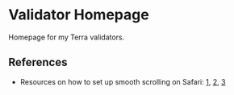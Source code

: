 # Validator Homepage

Homepage for my Terra validators.

## References

- Resources on how to set up smooth scrolling on Safari: [1](https://stackoverflow.com/a/7717572), [2](https://stackoverflow.com/a/65810062), [3](https://jonaskuske.github.io/smoothscroll-anchor-polyfill/)
